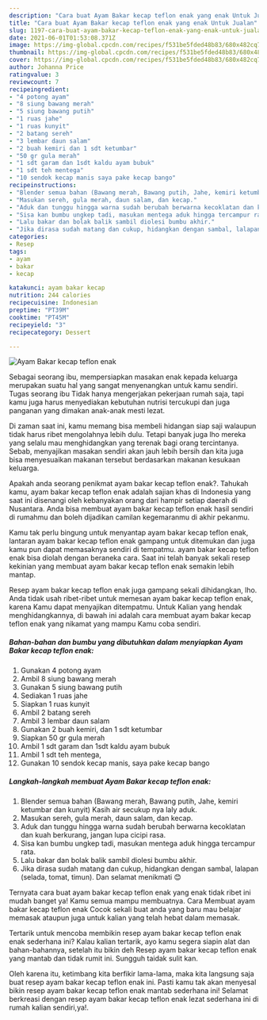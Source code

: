 ```yaml
---
description: "Cara buat Ayam Bakar kecap teflon enak yang enak Untuk Jualan"
title: "Cara buat Ayam Bakar kecap teflon enak yang enak Untuk Jualan"
slug: 1197-cara-buat-ayam-bakar-kecap-teflon-enak-yang-enak-untuk-jualan
date: 2021-06-01T01:53:08.371Z
image: https://img-global.cpcdn.com/recipes/f531be5fded48b83/680x482cq70/ayam-bakar-kecap-teflon-enak-foto-resep-utama.jpg
thumbnail: https://img-global.cpcdn.com/recipes/f531be5fded48b83/680x482cq70/ayam-bakar-kecap-teflon-enak-foto-resep-utama.jpg
cover: https://img-global.cpcdn.com/recipes/f531be5fded48b83/680x482cq70/ayam-bakar-kecap-teflon-enak-foto-resep-utama.jpg
author: Johanna Price
ratingvalue: 3
reviewcount: 7
recipeingredient:
- "4 potong ayam"
- "8 siung bawang merah"
- "5 siung bawang putih"
- "1 ruas jahe"
- "1 ruas kunyit"
- "2 batang sereh"
- "3 lembar daun salam"
- "2 buah kemiri dan 1 sdt ketumbar"
- "50 gr gula merah"
- "1 sdt garam dan 1sdt kaldu ayam bubuk"
- "1 sdt teh mentega"
- "10 sendok kecap manis saya pake kecap bango"
recipeinstructions:
- "Blender semua bahan (Bawang merah, Bawang putih, Jahe, kemiri ketumbar dan kunyit) Kasih air secukup nya laly aduk."
- "Masukan sereh, gula merah, daun salam, dan kecap."
- "Aduk dan tunggu hingga warna sudah berubah berwarna kecoklatan dan kuah berkurang, jangan lupa cicipi rasa."
- "Sisa kan bumbu ungkep tadi, masukan mentega aduk hingga tercampur rata."
- "Lalu bakar dan bolak balik sambil diolesi bumbu akhir."
- "Jika dirasa sudah matang dan cukup, hidangkan dengan sambal, lalapan (selada, tomat, timun). Dan selamat menikmati 😊"
categories:
- Resep
tags:
- ayam
- bakar
- kecap

katakunci: ayam bakar kecap 
nutrition: 244 calories
recipecuisine: Indonesian
preptime: "PT39M"
cooktime: "PT45M"
recipeyield: "3"
recipecategory: Dessert

---
```



![Ayam Bakar kecap teflon enak](https://img-global.cpcdn.com/recipes/f531be5fded48b83/680x482cq70/ayam-bakar-kecap-teflon-enak-foto-resep-utama.jpg)

Sebagai seorang ibu, mempersiapkan masakan enak kepada keluarga merupakan suatu hal yang sangat menyenangkan untuk kamu sendiri. Tugas seorang ibu Tidak hanya mengerjakan pekerjaan rumah saja, tapi kamu juga harus menyediakan kebutuhan nutrisi tercukupi dan juga panganan yang dimakan anak-anak mesti lezat.

Di zaman  saat ini, kamu memang bisa membeli hidangan siap saji walaupun tidak harus ribet mengolahnya lebih dulu. Tetapi banyak juga lho mereka yang selalu mau menghidangkan yang terenak bagi orang tercintanya. Sebab, menyajikan masakan sendiri akan jauh lebih bersih dan kita juga bisa menyesuaikan makanan tersebut berdasarkan makanan kesukaan keluarga. 



Apakah anda seorang penikmat ayam bakar kecap teflon enak?. Tahukah kamu, ayam bakar kecap teflon enak adalah sajian khas di Indonesia yang saat ini disenangi oleh kebanyakan orang dari hampir setiap daerah di Nusantara. Anda bisa membuat ayam bakar kecap teflon enak hasil sendiri di rumahmu dan boleh dijadikan camilan kegemaranmu di akhir pekanmu.

Kamu tak perlu bingung untuk menyantap ayam bakar kecap teflon enak, lantaran ayam bakar kecap teflon enak gampang untuk ditemukan dan juga kamu pun dapat memasaknya sendiri di tempatmu. ayam bakar kecap teflon enak bisa diolah dengan beraneka cara. Saat ini telah banyak sekali resep kekinian yang membuat ayam bakar kecap teflon enak semakin lebih mantap.

Resep ayam bakar kecap teflon enak juga gampang sekali dihidangkan, lho. Anda tidak usah ribet-ribet untuk memesan ayam bakar kecap teflon enak, karena Kamu dapat menyajikan ditempatmu. Untuk Kalian yang hendak menghidangkannya, di bawah ini adalah cara membuat ayam bakar kecap teflon enak yang nikamat yang mampu Kamu coba sendiri.

<!--inarticleads1-->

##### Bahan-bahan dan bumbu yang dibutuhkan dalam menyiapkan Ayam Bakar kecap teflon enak:

1. Gunakan 4 potong ayam
1. Ambil 8 siung bawang merah
1. Gunakan 5 siung bawang putih
1. Sediakan 1 ruas jahe
1. Siapkan 1 ruas kunyit
1. Ambil 2 batang sereh
1. Ambil 3 lembar daun salam
1. Gunakan 2 buah kemiri, dan 1 sdt ketumbar
1. Siapkan 50 gr gula merah
1. Ambil 1 sdt garam dan 1sdt kaldu ayam bubuk
1. Ambil 1 sdt teh mentega,
1. Gunakan 10 sendok kecap manis, saya pake kecap bango




<!--inarticleads2-->

##### Langkah-langkah membuat Ayam Bakar kecap teflon enak:

1. Blender semua bahan (Bawang merah, Bawang putih, Jahe, kemiri ketumbar dan kunyit) Kasih air secukup nya laly aduk.
1. Masukan sereh, gula merah, daun salam, dan kecap.
1. Aduk dan tunggu hingga warna sudah berubah berwarna kecoklatan dan kuah berkurang, jangan lupa cicipi rasa.
1. Sisa kan bumbu ungkep tadi, masukan mentega aduk hingga tercampur rata.
1. Lalu bakar dan bolak balik sambil diolesi bumbu akhir.
1. Jika dirasa sudah matang dan cukup, hidangkan dengan sambal, lalapan (selada, tomat, timun). Dan selamat menikmati 😊




Ternyata cara buat ayam bakar kecap teflon enak yang enak tidak ribet ini mudah banget ya! Kamu semua mampu membuatnya. Cara Membuat ayam bakar kecap teflon enak Cocok sekali buat anda yang baru mau belajar memasak ataupun juga untuk kalian yang telah hebat dalam memasak.

Tertarik untuk mencoba membikin resep ayam bakar kecap teflon enak enak sederhana ini? Kalau kalian tertarik, ayo kamu segera siapin alat dan bahan-bahannya, setelah itu bikin deh Resep ayam bakar kecap teflon enak yang mantab dan tidak rumit ini. Sungguh taidak sulit kan. 

Oleh karena itu, ketimbang kita berfikir lama-lama, maka kita langsung saja buat resep ayam bakar kecap teflon enak ini. Pasti kamu tak akan menyesal bikin resep ayam bakar kecap teflon enak mantab sederhana ini! Selamat berkreasi dengan resep ayam bakar kecap teflon enak lezat sederhana ini di rumah kalian sendiri,ya!.

